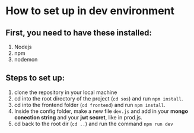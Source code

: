 # How to set up in dev environment
## First, you need to have these installed:
  1. Nodejs
  2. npm
  3. nodemon
## Steps to set up:
  1. clone the repository in your local machine
  2. cd into the root directory of the project (`cd sos`) and run `npm install`.
  3. cd into the frontend folder (`cd frontend`) and run `npm install`.
  4. Inside the config folder, make a new file `dev.js` and add in your **mongo conection string** and your **jwt secret**, like in prod.js.
  5. cd back to the root dir (`cd ..`) and run the command `npm run dev`
